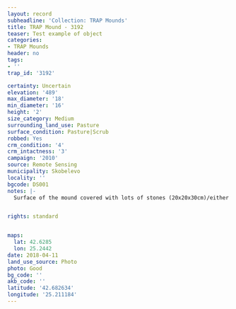 ```yaml
---
layout: record
subheadline: 'Collection: TRAP Mounds'
title: TRAP Mound - 3192
teaser: Test example of object
categories:
- TRAP Mounds
header: no
tags:
- ''
trap_id: '3192'

certainty: Uncertain
elevation: '489'
max_diameter: '18'
min_diameter: '16'
height: '2'
size_category: Medium
surrounding_land_use: Pasture
surface_condition: Pasture|Scrub
robbed: Yes
crm_condition: '4'
crm_intactness: '3'
campaign: '2010'
source: Remote Sensing
municipality: Skobelevo
locality: ''
bgcode: DS001
notes: |-
  Surface of the mound covered with lots of stones (20x20x30cm)/either from the surrounding pasture or from the mound.


rights: standard


maps:
  lat: 42.6285
  lon: 25.2442
date: 2018-04-11
land_use_source: Photo
photo: Good
bg_code: ''
akb_code: ''
latitude: '42.682634'
longitude: '25.211184'
---
```

